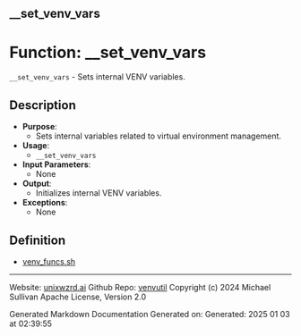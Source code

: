 ## __set_venv_vars
# Function: __set_venv_vars
`__set_venv_vars` - Sets internal VENV variables.
## Description
- **Purpose**: 
  - Sets internal variables related to virtual environment management.
- **Usage**: 
  - `__set_venv_vars`
- **Input Parameters**: 
  - None
- **Output**: 
  - Initializes internal VENV variables.
- **Exceptions**: 
  - None

## Definition 

* [venv_funcs.sh](../venv_funcs_sh.md)
---

Website: [unixwzrd.ai](https://unixwzrd.ai)
Github Repo: [venvutil](https://github.com/unixwzrd/venvutil)
Copyright (c) 2024 Michael Sullivan
Apache License, Version 2.0

Generated Markdown Documentation
Generated on: Generated: 2025 01 03 at 02:39:55

